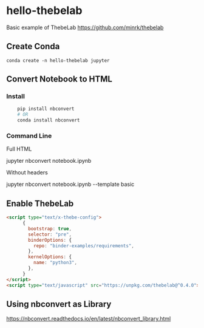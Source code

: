 # hello-thebelab

Basic example of ThebeLab https://github.com/minrk/thebelab

## Create Conda

    conda create -n hello-thebelab jupyter

## Convert Notebook to HTML

### Install

```bash
    pip install nbconvert
    # OR
    conda install nbconvert
```

### Command Line

Full HTML

  jupyter nbconvert notebook.ipynb

Without headers

  jupyter nbconvert notebook.ipynb --template basic



## Enable ThebeLab

```HTML
<script type="text/x-thebe-config">
      {
        bootstrap: true,
        selector: "pre",
        binderOptions: {
          repo: "binder-examples/requirements",
        },
        kernelOptions: {
          name: "python3",
        },
      }
</script>
<script type="text/javascript" src="https://unpkg.com/thebelab@^0.4.0"></script>
```

## Using nbconvert as Library

https://nbconvert.readthedocs.io/en/latest/nbconvert_library.html